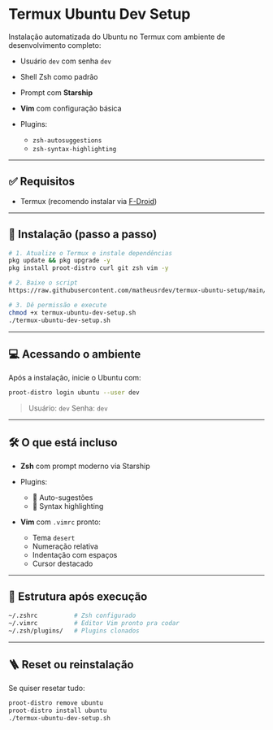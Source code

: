 # Termux Ubuntu Dev Setup

Instalação automatizada do Ubuntu no Termux com ambiente de desenvolvimento completo:

* Usuário `dev` com senha `dev`
* Shell Zsh como padrão
* Prompt com **Starship**
* **Vim** com configuração básica
* Plugins:

  * `zsh-autosuggestions`
  * `zsh-syntax-highlighting`

---

## ✅ Requisitos

* Termux (recomendo instalar via [F-Droid](https://f-droid.org/packages/com.termux/))

---

## 🚀 Instalação (passo a passo)

```bash
# 1. Atualize o Termux e instale dependências
pkg update && pkg upgrade -y
pkg install proot-distro curl git zsh vim -y

# 2. Baixe o script
https://raw.githubusercontent.com/matheusrdev/termux-ubuntu-setup/main/termux-ubuntu-dev-setup.sh

# 3. Dê permissão e execute
chmod +x termux-ubuntu-dev-setup.sh
./termux-ubuntu-dev-setup.sh
```

---

## 💻 Acessando o ambiente

Após a instalação, inicie o Ubuntu com:

```bash
proot-distro login ubuntu --user dev
```

> Usuário: `dev`
> Senha: `dev`

---

## 🛠️ O que está incluso

* **Zsh** com prompt moderno via Starship
* Plugins:

  * 🔁 Auto-sugestões
  * 🎈 Syntax highlighting
* **Vim** com `.vimrc` pronto:

  * Tema `desert`
  * Numeração relativa
  * Indentação com espaços
  * Cursor destacado

---

## 📁 Estrutura após execução

```bash
~/.zshrc          # Zsh configurado
~/.vimrc          # Editor Vim pronto pra codar
~/.zsh/plugins/   # Plugins clonados
```

---

## 🪜 Reset ou reinstalação

Se quiser resetar tudo:

```bash
proot-distro remove ubuntu
proot-distro install ubuntu
./termux-ubuntu-dev-setup.sh
```
